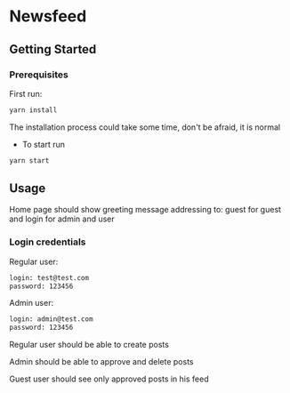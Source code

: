 # Newsfeed

## Getting Started

### Prerequisites

First run:
```sh
yarn install
```
The installation process could take some time, don't be afraid, it is normal

* To start run
```sh
yarn start
```

## Usage

Home page should show greeting message addressing to: guest for guest and login for admin and user

### Login credentials

Regular user: 
```sh
login: test@test.com
password: 123456
```
Admin user:
```sh
login: admin@test.com
password: 123456
```

Regular user should be able to create posts

Admin should be able to approve and delete posts

Guest user should see only approved posts in his feed